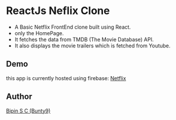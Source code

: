 # ReactJs Neflix Clone

- A Basic Netflix FrontEnd clone built using React.
- only the HomePage.
- It fetches the data from TMDB (The Movie Database) API.
- It also displays the movie trailers which is fetched from Youtube.

## Demo

this app is currently hosted using firebase:
[Netflix](https://reactjs-netflix-2000.web.app/)

## Author

[Bipin S C (Bunty9)](https://github.com/Bunty9)
